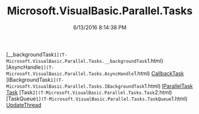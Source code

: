 ﻿---
title: Microsoft.VisualBasic.Parallel.Tasks
date: 6/13/2016 8:14:38 PM
---

[__backgroundTask`1](T-Microsoft.VisualBasic.Parallel.Tasks.__backgroundTask`1.html)
[AsyncHandle`1](T-Microsoft.VisualBasic.Parallel.Tasks.AsyncHandle`1.html)
[CallbackTask](T-Microsoft.VisualBasic.Parallel.Tasks.CallbackTask.html)
[IBackgroundTask`1](T-Microsoft.VisualBasic.Parallel.Tasks.IBackgroundTask`1.html)
[IParallelTask](T-Microsoft.VisualBasic.Parallel.Tasks.IParallelTask.html)
[Task](T-Microsoft.VisualBasic.Parallel.Tasks.Task.html)
[Task`2](T-Microsoft.VisualBasic.Parallel.Tasks.Task`2.html)
[TaskQueue`1](T-Microsoft.VisualBasic.Parallel.Tasks.TaskQueue`1.html)
[UpdateThread](T-Microsoft.VisualBasic.Parallel.Tasks.UpdateThread.html)
